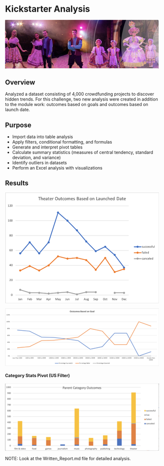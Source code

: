 # Kickstarter Analysis

![mod1.png](PNGs/mod1.png)

## Overview

Analyzed a dataset consisting of 4,000 crowdfunding projects to discover hidden trends. For this challenge, two new analysis were created in addition to the module work: outcomes based on goals and outcomes based on launch date.

## Purpose

- Import data into table analysis
- Apply filters, conditional formatting, and formulas
- Generate and interpret pivot tables
- Calculate summary statistics (measures of central tendency, standard deviation, and variance)
- Identify outliers in datasets
- Perform an Excel analysis with visualizations

## Results

![Theater_Outcomes_vs_Launch.png](PNGs/Theater_Outcomes_vs_Launch.png)

![Outcomes_vs_Goals.png](PNGs/Outcomes_vs_Goals.png)

#### Category Stats Pivot (US Filter) 

![categories1.png](PNGs/categories1.png)

NOTE: Look at the Written_Report.md file for detailed analysis.
